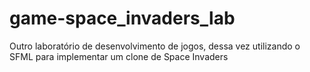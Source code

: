 # game-space_invaders_lab
Outro laboratório de desenvolvimento de jogos, dessa vez utilizando o SFML para implementar um clone de Space Invaders
